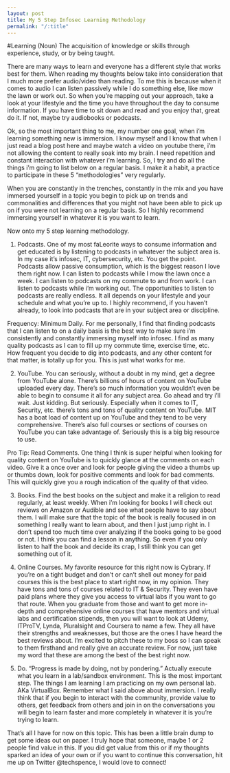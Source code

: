```yaml
---
layout: post
title: My 5 Step Infosec Learning Methodology
permalink: "/:title"
---
```


#Learning (Noun)
The acquisition of knowledge or skills through experience, study, or by being taught.

There are many ways to learn and everyone has a different style that works best for them. When reading my thoughts below take into consideration that I much more prefer audio/video than reading. To me this is because when it comes to audio I can listen passively while I do something else, like mow the lawn or work out. So when you’re mapping out your approach, take a look at your lifestyle and the time you have throughout the day to consume information. If you have time to sit down and read and you enjoy that, great do it. If not, maybe try audiobooks or podcasts.

Ok, so the most important thing to me, my number one goal, when i’m learning something new is immersion. I know myself and I know that when I just read a blog post here and maybe watch a video on youtube there, i’m not allowing the content to really soak into my brain. I need repetition and constant interaction with whatever i’m learning. So, I try and do all the things i’m going to list below on a regular basis. I make it a habit, a practice to participate in these 5 “methodologies” very regularly.

When you are constantly in the trenches, constantly in the mix and you have immersed yourself in a topic you begin to pick up on trends and commonalities and differences that you might not have been able to pick up on if you were not learning on a regular basis. So I highly recommend immersing yourself in whatever it is you want to learn.

Now onto my 5 step learning methodology.

1) Podcasts. One of my most faLeorite ways to consume information and get educated is by listening to podcasts in whatever the subject area is. In my case it’s infosec, IT, cybersecurity, etc. You get the point. Podcasts allow passive consumption, which is the biggest reason I love them right now. I can listen to podcasts while I mow the lawn once a week. I can listen to podcasts on my commute to and from work. I can listen to podcasts while i’m working out. The opportunities to listen to podcasts are really endless. It all depends on your lifestyle and your schedule and what you’re up to. I highly recommend, if you haven’t already, to look into podcasts that are in your subject area or discipline.

Frequency: Minimum Daily. For me personally, I find that finding podcasts that I can listen to on a daily basis is the best way to make sure i’m consistently and constantly immersing myself into infosec. I find as many quality podcasts as I can to fill up my commute time, exercise time, etc. How frequent you decide to dig into podcasts, and any other content for that matter, is totally up for you. This is just what works for me.

2) YouTube. You can seriously, without a doubt in my mind, get a degree from YouTube alone. There’s billions of hours of content on YouTube uploaded every day. There’s so much information you wouldn’t even be able to begin to consume it all for any subject area. Go ahead and try i’ll wait. Just kidding. But seriously. Especially when it comes to IT, Security, etc. there’s tons and tons of quality content on YouTube. MIT has a boat load of content up on YouTube and they tend to be very comprehensive. There’s also full courses or sections of courses on YouTube you can take advantage of. Seriously this is a big big resource to use.

Pro Tip: Read Comments. One thing I think is super helpful when looking for quality content on YouTube is to quickly glance at the comments on each video. Give it a once over and look for people giving the video a thumbs up or thumbs down, look for positive comments and look for bad comments. This will quickly give you a rough indication of the quality of that video.

3) Books. Find the best books on the subject and make it a religion to read regularly, at least weekly. When i’m looking for books I will check out reviews on Amazon or Audible and see what people have to say about them. I will make sure that the topic of the book is really focused in on something I really want to learn about, and then I just jump right in. I don’t spend too much time over analyzing if the books going to be good or not. I think you can find a lesson in anything. So even if you only listen to half the book and decide its crap, I still think you can get something out of it.

4) Online Courses. My favorite resource for this right now is Cybrary. If you’re on a tight budget and don’t or can’t shell out money for paid courses this is the best place to start right now, in my opinion. They have tons and tons of courses related to IT & Security. They even have paid plans where they give you access to virtual labs if you want to go that route. When you graduate from those and want to get more in-depth and comprehensive online courses that have mentors and virtual labs and certification stipends, then you will want to look at Udemy, ITProTV, Lynda, Pluralsight and Coursera to name a few. They all have their strengths and weaknesses, but those are the ones I have heard the best reviews about. I’m excited to pitch these to my boss so I can speak to them firsthand and really give an accurate review. For now, just take my word that these are among the best of the best right now.

5) Do. “Progress is made by doing, not by pondering.” Actually execute what you learn in a lab/sandbox environment. This is the most important step. The things I am learning I am practicing on my own personal lab. AKa VirtualBox. Remember what I said above about immersion. I really think that if you begin to interact with the community, provide value to others, get feedback from others and join in on the conversations you will begin to learn faster and more completely in whatever it is you’re trying to learn.

That’s all I have for now on this topic. This has been a little brain dump to get some ideas out on paper. I truly hope that someone, maybe 1 or 2 people find value in this. If you did get value from this or if my thoughts sparked an idea of your own or if you want to continue this conversation, hit me up on Twitter @techspence, I would love to connect!